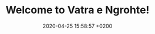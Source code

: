 ---
layout: post
title:  "Welcome to Vatra e Ngrohte!"
date:   2020-04-25 15:58:57 +0200
categories: post
---